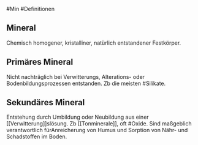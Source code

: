 #Min #Definitionen

## Mineral

Chemisch homogener, kristalliner, natürlich entstandener Festkörper.

## Primäres Mineral

Nicht nachträglich bei Verwitterungs, Alterations- oder Bodenbildungsprozessen entstanden. Zb die meisten \#Silikate.

## Sekundäres Mineral

Entstehung durch Umbildung oder Neubildung aus einer [[Verwitterung]]slösung. Zb [[Tonminerale]], oft \#Oxide. Sind maßgeblich verantwortlich fürAnreicherung von Humus und Sorption von Nähr- und Schadstoffen im Boden.

